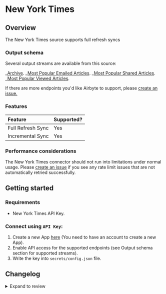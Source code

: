 # New York Times

## Overview

The New York Times source supports full refresh syncs

### Output schema

Several output streams are available from this source:

_[Archive](https://developer.nytimes.com/docs/archive-product/1/overview).
_[Most Popular Emailed Articles](https://developer.nytimes.com/docs/most-popular-product/1/routes/emailed/%7Bperiod%7D.json/get).
_[Most Popular Shared Articles](https://developer.nytimes.com/docs/most-popular-product/1/routes/shared/%7Bperiod%7D.json/get).
_[Most Popular Viewed Articles](https://developer.nytimes.com/docs/most-popular-product/1/routes/viewed/%7Bperiod%7D.json/get).

If there are more endpoints you'd like Airbyte to support, please [create an issue.](https://github.com/airbytehq/airbyte/issues/new/choose)

### Features

| Feature           | Supported? |
| :---------------- | :--------- |
| Full Refresh Sync | Yes        |
| Incremental Sync  | Yes        |

### Performance considerations

The New York Times connector should not run into limitations under normal usage. Please [create an issue](https://github.com/airbytehq/airbyte/issues) if you see any rate limit issues that are not automatically retried successfully.

## Getting started

### Requirements

- New York Times API Key.

### Connect using `API Key`:

1. Create a new App [here](https://developer.nytimes.com/my-apps/new-app) (You need to have an account to create a new App).
2. Enable API access for the supported endpoints (see Output schema section for supported streams).
3. Write the key into `secrets/config.json` file.

## Changelog

<details>
  <summary>Expand to review</summary>

| Version | Date       | Pull Request                                             | Subject                                                                         |
| :------ | :--------- | :------------------------------------------------------- | :------------------------------------------------------------------------------ |
| 0.2.3 | 2024-12-14 | [48172](https://github.com/airbytehq/airbyte/pull/48172) | Update dependencies |
| 0.2.2 | 2024-10-29 | [47728](https://github.com/airbytehq/airbyte/pull/47728) | Update dependencies |
| 0.2.1 | 2024-10-28 | [47634](https://github.com/airbytehq/airbyte/pull/47634) | Update dependencies |
| 0.2.0 | 2024-08-22 | [44555](https://github.com/airbytehq/airbyte/pull/44555) | Refactor connector to manifest-only format |
| 0.1.18 | 2024-08-17 | [44349](https://github.com/airbytehq/airbyte/pull/44349) | Update dependencies |
| 0.1.17 | 2024-08-10 | [43577](https://github.com/airbytehq/airbyte/pull/43577) | Update dependencies |
| 0.1.16 | 2024-08-03 | [43257](https://github.com/airbytehq/airbyte/pull/43257) | Update dependencies |
| 0.1.15 | 2024-07-27 | [42733](https://github.com/airbytehq/airbyte/pull/42733) | Update dependencies |
| 0.1.14 | 2024-07-20 | [42234](https://github.com/airbytehq/airbyte/pull/42234) | Update dependencies |
| 0.1.13 | 2024-07-13 | [41912](https://github.com/airbytehq/airbyte/pull/41912) | Update dependencies |
| 0.1.12 | 2024-07-10 | [41580](https://github.com/airbytehq/airbyte/pull/41580) | Update dependencies |
| 0.1.11 | 2024-07-10 | [41102](https://github.com/airbytehq/airbyte/pull/41102) | Update dependencies |
| 0.1.10 | 2024-07-08 | [41030](https://github.com/airbytehq/airbyte/pull/41030) | Fix spec by removing invalid date properties |
| 0.1.9 | 2024-07-06 | [40955](https://github.com/airbytehq/airbyte/pull/40955) | Update dependencies |
| 0.1.8 | 2024-06-25 | [40390](https://github.com/airbytehq/airbyte/pull/40390) | Update dependencies |
| 0.1.7 | 2024-06-22 | [40079](https://github.com/airbytehq/airbyte/pull/40079) | Update dependencies |
| 0.1.6   | 2024-06-5  | [39119](https://github.com/airbytehq/airbyte/pull/39119)     | Upgrade base image to 1.2.2                                                     |
| 0.1.5   | 2024-04-19 | [37204](https://github.com/airbytehq/airbyte/pull/37204) | Updating to 0.80.0 CDK                                                          |
| 0.1.4   | 2024-04-18 | [37204](https://github.com/airbytehq/airbyte/pull/37204) | Manage dependencies with Poetry.                                                |
| 0.1.3   | 2024-04-15 | [37204](https://github.com/airbytehq/airbyte/pull/37204) | Base image migration: remove Dockerfile and use the python-connector-base image |
| 0.1.2   | 2024-04-12 | [37204](https://github.com/airbytehq/airbyte/pull/37204) | schema descriptions                                                             |
| 0.1.1   | 2023-02-13 | [22925](https://github.com/airbytehq/airbyte/pull/22925) | Specified date formatting in specification                                      |
| 0.1.0   | 2022-11-01 | [18746](https://github.com/airbytehq/airbyte/pull/18746) | 🎉 New Source: New York Times                                                  |

</details>
